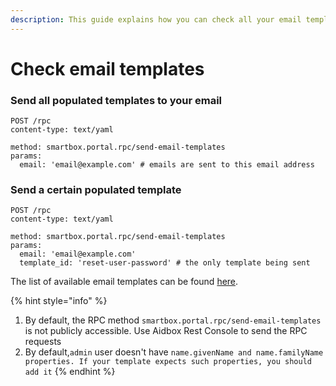 ```yaml
---
description: This guide explains how you can check all your email templates
---
```


# Check email templates

### Send all populated templates to your email

```http
POST /rpc
content-type: text/yaml

method: smartbox.portal.rpc/send-email-templates
params:
  email: 'email@example.com' # emails are sent to this email address
```

### Send a certain populated template

```http
POST /rpc
content-type: text/yaml

method: smartbox.portal.rpc/send-email-templates
params:
  email: 'email@example.com'
  template_id: 'reset-user-password' # the only template being sent
```

The list of available email templates can be found [here](set-up-ehr-level-customization.md).

{% hint style="info" %}
1. By default, the RPC method `smartbox.portal.rpc/send-email-templates` is not publicly accessible. Use Aidbox Rest Console to send the RPC requests
2. By default,`admin` user doesn't have `name.givenName and name.familyName properties. If your template expects such properties, you should add it`
{% endhint %}
